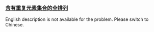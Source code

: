 ### [含有重复元素集合的全排列 ](https://leetcode.com/problems/7p8L0Z)

<p>English description is not available for the problem. Please switch to Chinese.</p>
